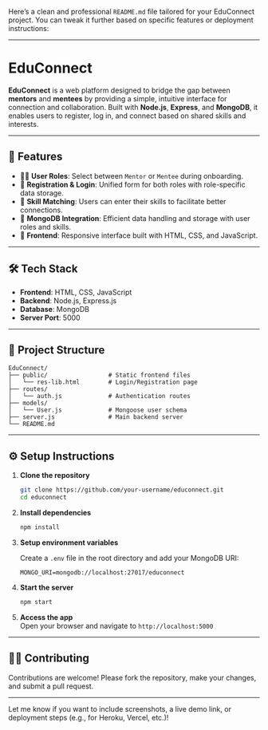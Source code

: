 Here’s a clean and professional `README.md` file tailored for your EduConnect project. You can tweak it further based on specific features or deployment instructions:

---

# EduConnect

**EduConnect** is a web platform designed to bridge the gap between **mentors** and **mentees** by providing a simple, intuitive interface for connection and collaboration. Built with **Node.js**, **Express**, and **MongoDB**, it enables users to register, log in, and connect based on shared skills and interests.

---

## 🚀 Features

- 🧑‍🏫 **User Roles**: Select between `Mentor` or `Mentee` during onboarding.
- 📝 **Registration & Login**: Unified form for both roles with role-specific data storage.
- 🧠 **Skill Matching**: Users can enter their skills to facilitate better connections.
- 💾 **MongoDB Integration**: Efficient data handling and storage with user roles and skills.
- 🎨 **Frontend**: Responsive interface built with HTML, CSS, and JavaScript.

---

## 🛠️ Tech Stack

- **Frontend**: HTML, CSS, JavaScript  
- **Backend**: Node.js, Express.js  
- **Database**: MongoDB  
- **Server Port**: 5000

---

## 📁 Project Structure

```
EduConnect/
├── public/                 # Static frontend files
│   └── res-lib.html        # Login/Registration page
├── routes/
│   └── auth.js             # Authentication routes
├── models/
│   └── User.js             # Mongoose user schema
├── server.js               # Main backend server
└── README.md
```

---

## ⚙️ Setup Instructions

1. **Clone the repository**
   ```bash
   git clone https://github.com/your-username/educonnect.git
   cd educonnect
   ```

2. **Install dependencies**
   ```bash
   npm install
   ```

3. **Setup environment variables**

   Create a `.env` file in the root directory and add your MongoDB URI:
   ```
   MONGO_URI=mongodb://localhost:27017/educonnect
   ```

4. **Start the server**
   ```bash
   npm start
   ```

5. **Access the app**  
   Open your browser and navigate to `http://localhost:5000`

---

## 👨‍💻 Contributing

Contributions are welcome! Please fork the repository, make your changes, and submit a pull request.

---

Let me know if you want to include screenshots, a live demo link, or deployment steps (e.g., for Heroku, Vercel, etc.)!
